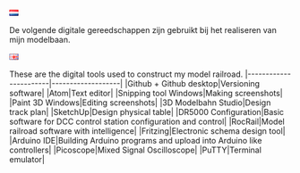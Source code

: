 ![Nederlandse vlag](./images/nl.gif)

De volgende digitale gereedschappen zijn gebruikt bij het realiseren van mijn modelbaan.

![English flag](./images/gb.gif)

These are the digital tools used to construct my model railroad.
|-----------------------|-------------------|
|Github + Github desktop|Versioning software|
|Atom|Text editor|
|Snipping tool Windows|Making screenshots|
|Paint 3D Windows|Editing screenshots|
|3D Modelbahn Studio|Design track plan|
|SketchUp|Design physical table|
|DR5000 Configuration|Basic software for DCC control station configuration and control|
|RocRail|Model railroad software with intelligence|
|Fritzing|Electronic schema design tool|
|Arduino IDE|Building Arduino programs and upload into Arduino like controllers|
|Picoscope|Mixed Signal Oscilloscope|
|PuTTY|Terminal emulator|
